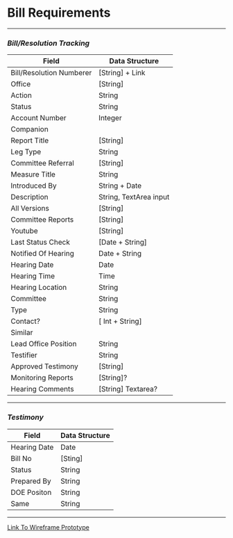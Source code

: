 # Bill Requirements

---

### _Bill/Resolution Tracking_

| Field                    | Data Structure         |
| ------------------------ | ---------------------- |
| Bill/Resolution Numberer | [String] + Link        |
| Office                   | [String]               |
| Action                   | String                 |
| Status                   | String                 |
| Account Number           | Integer                |
| Companion                |                        |
| Report Title             | [String]               |
| Leg Type                 | String                 |
| Committee Referral       | [String]               |
| Measure Title            | String                 |
| Introduced By            | String + Date          |
| Description              | String, TextArea input |
| All Versions             | [String]               |
| Committee Reports        | [String]               |
| Youtube                  | [String]               |
| Last Status Check        | [Date + String]        |
| Notified Of Hearing      | Date + String          |
| Hearing Date             | Date                   |
| Hearing Time             | Time                   |
| Hearing Location         | String                 |
| Committee                | String                 |
| Type                     | String                 |
| Contact?                 | [ Int + String]        |
| Similar                  |                        |
| Lead Office Position     | String                 |
| Testifier                | String                 |
| Approved Testimony       | [String]               |
| Monitoring Reports       | [String]?              |
| Hearing Comments         | [String] Textarea?     |

---

### _Testimony_

| Field        | Data Structure |
| ------------ | -------------- |
| Hearing Date | Date           |
| Bill No      | [Sting]        |
| Status       | String         |
| Prepared By  | String         |
| DOE Positon  | String         |
| Same         | String         |

---

[Link To Wireframe Prototype](https://wireframe.cc/pro/pp/8b77245f0576355)
